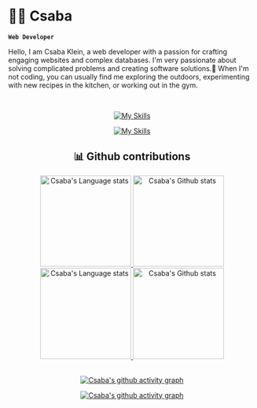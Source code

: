 # 🧗‍♂️ Csaba
**`Web Developer`**

Hello, I am Csaba Klein, a web developer with a passion for crafting engaging websites and complex databases. I'm very passionate about solving complicated problems and creating software solutions.🤖 When I'm not coding, you can usually find me exploring the outdoors, experimenting with new recipes in the kitchen, or working out in the gym.

<br />

 
<div align="center" >
  

  
[![My Skills](https://skillicons.dev/icons?i=javascript,nodejs,typescript,react,nextjs,python,html,css,sass,figma,postgres,postman,jest&theme=dark#gh-dark-mode-only)](https://skillicons.dev#gh-dark-mode-only)
  
[![My Skills](https://skillicons.dev/icons?i=javascript,nodejs,typescript,react,nextjs,python,html,css,sass,tailwind,figma,postgres,postman,jest&theme=light#gh-light-mode-only)](https://skillicons.dev#gh-light-mode-only)
  
  ## 📊 Github contributions
    
<!-- Dark Mode -->
  <div align="center"> 
    <a href="https://github.com/anuraghazra/github-readme-stats#gh-dark-mode-only">
      <img height=185 src="https://github-readme-stats.vercel.app/api/top-langs/?username=YairKlein92&layout=compact&langs_count=10&hide_border=true&role=owner,collaborator&theme=ayu-mirage&bg_color=030917#gh-dark-mode-only"   alt="Csaba's Language stats" />
    </a>
    <a href="https://github.com/anuraghazra/github-readme-stats#gh-dark-mode-only">
      <img height=185 src="https://github-readme-stats.vercel.app/api?username=YairKlein92&count_private=true&line_height=28&hide_border=true&include_all_commits=true&role=owner,collaborator&exclude_repo=github-readme-stats&show_icons=true&theme=ayu-mirage&bg_color=030917#gh-dark-mode-only" alt="Csaba's Github stats" />
    </a>
  </div>
 
  <!-- Light Mode -->
  <div align="center"> 
    <a href="https://github.com/anuraghazra/github-readme-stats#gh-light-mode-only">
      <img height=185 src="https://github-readme-stats.vercel.app/api/top-langs/?username=YairKlein92&layout=compact&langs_count=10&hide_border=true&role=owner,collaborator&theme=cobalt#gh-light-mode-only" alt="Csaba's Language stats" />
    </a>
    <a href="https://github.com/YairKlein92/github-readme-stats#gh-light-mode-only">
      <img height=185 src="https://github-readme-stats.vercel.app/api?username=YairKlein92&show_icons=true&count_private=true&line_height=28&hide_border=true&include_all_commits=true&role=owner,collaborator&exclude_repo=github-readme-stats&theme=cobalt#gh-light-mode-only" alt="Csaba's Github stats" />
    </a>
  </div>
  <br />

[![Csaba's github activity graph](https://github-graph.herokuapp.com/graph?username=YairKlein92&hide_border=true&radius=15&theme=gruvbox&hide_title=true&bg_color=020712)](https://github.com/YairKlein92#gh-dark-mode-only)
  
[![Csaba's github activity graph](https://github-graph.herokuapp.com/graph?username=YairKlein92&hide_border=true&radius=15&theme=gruvbox&hide_title=true&line=020712&color=3572A5&point=3572A5)](https://github.com/YairKlein92#gh-light-mode-only)
</div>
